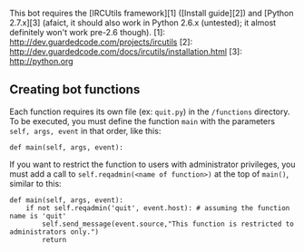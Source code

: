 This bot requires the [IRCUtils framework][1] ([Install guide][2]) and [Python 2.7.x][3] (afaict, it should also work in Python 2.6.x (untested); it almost definitely won't work pre-2.6 though).
[1]: http://dev.guardedcode.com/projects/ircutils
[2]: http://dev.guardedcode.com/docs/ircutils/installation.html
[3]: http://python.org

Creating bot functions
-----
Each function requires its own file (ex: `quit.py`) in the `/functions` directory.
To be executed, you must define the function `main` with the parameters `self, args, event` in that order, like this:
```python2
def main(self, args, event):
```

If you want to restrict the function to users with administrator privileges, you must add a call to `self.reqadmin(<name of function>)` at the top of `main()`, similar to this:
```python2
def main(self, args, event):
    if not self.reqadmin('quit', event.host): # assuming the function name is 'quit'
        self.send_message(event.source,"This function is restricted to administrators only.")
        return
```